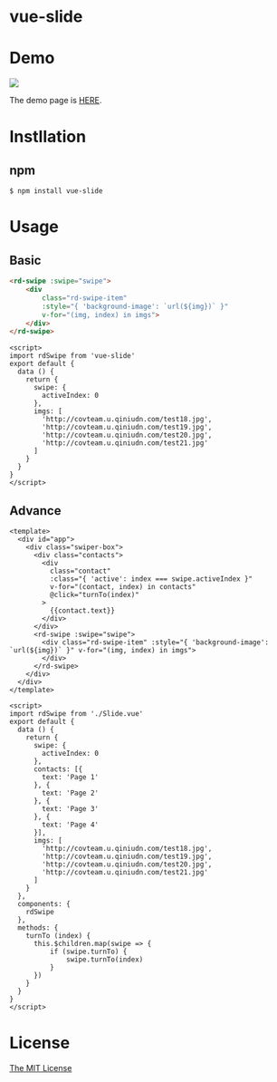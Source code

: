 # vue-slide

# Demo

![](https://ww3.sinaimg.cn/large/69402bf8jw1fajs22iy8ng20xy0gsqv7.gif)

The demo page is [HERE](http://hilongjw.github.io/vue-slide/demo.html).

# Instllation

## npm

```shell
$ npm install vue-slide
```

# Usage

## Basic

```html
<rd-swipe :swipe="swipe">
    <div 
        class="rd-swipe-item" 
        :style="{ 'background-image': `url(${img})` }" 
        v-for="(img, index) in imgs">
    </div>
</rd-swipe>
```
```
<script>
import rdSwipe from 'vue-slide'
export default {
  data () {
    return {
      swipe: {
        activeIndex: 0
      },
      imgs: [
        'http://covteam.u.qiniudn.com/test18.jpg',
        'http://covteam.u.qiniudn.com/test19.jpg',
        'http://covteam.u.qiniudn.com/test20.jpg',
        'http://covteam.u.qiniudn.com/test21.jpg'
      ]
    }
  }
}
</script>
```

## Advance

```
<template>
  <div id="app">
    <div class="swiper-box">
      <div class="contacts">
        <div 
          class="contact"
          :class="{ 'active': index === swipe.activeIndex }" 
          v-for="(contact, index) in contacts"
          @click="turnTo(index)"
        >
          {{contact.text}}
        </div>
      </div>
      <rd-swipe :swipe="swipe">
        <div class="rd-swipe-item" :style="{ 'background-image': `url(${img})` }" v-for="(img, index) in imgs">
        </div>
      </rd-swipe>
    </div>
  </div>
</template>

<script>
import rdSwipe from './Slide.vue'
export default {
  data () {
    return {
      swipe: {
        activeIndex: 0
      },
      contacts: [{
        text: 'Page 1'
      }, {
        text: 'Page 2'
      }, {
        text: 'Page 3'
      }, {
        text: 'Page 4'
      }],
      imgs: [
        'http://covteam.u.qiniudn.com/test18.jpg',
        'http://covteam.u.qiniudn.com/test19.jpg',
        'http://covteam.u.qiniudn.com/test20.jpg',
        'http://covteam.u.qiniudn.com/test21.jpg'
      ]
    }
  },
  components: {
    rdSwipe
  },
  methods: {
    turnTo (index) {
      this.$children.map(swipe => {
          if (swipe.turnTo) {
              swipe.turnTo(index)
          }
      })
    }
  }
}
</script>

```

# License

[The MIT License](http://opensource.org/licenses/MIT)

